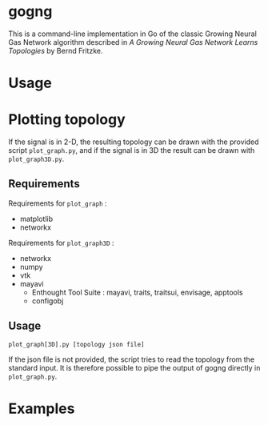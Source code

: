 # gogng

This is a command-line implementation in Go of the classic Growing Neural Gas Network algorithm described in _A Growing Neural Gas Network Learns Topologies_ by Bernd Fritzke.

# Usage

# Plotting topology

If the signal is in 2-D, the resulting topology can be drawn with the provided script `plot_graph.py`, and if the signal is in 3D the result can be drawn with `plot_graph3D.py`.

## Requirements

Requirements for `plot_graph` :

* matplotlib 
* networkx

Requirements for `plot_graph3D` :

* networkx
* numpy
* vtk
* mayavi
  * Enthought Tool Suite : mayavi, traits, traitsui, envisage, apptools
  * configobj

## Usage 

	plot_graph[3D].py [topology json file]

If the json file is not provided, the script tries to read the topology from the standard input. It is therefore possible to pipe the output of gogng directly in `plot_graph.py`.

# Examples
